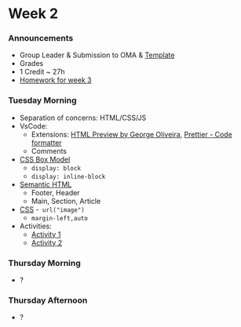 # Week 2

### Announcements

- Group Leader & Submission to OMA & [Template](./week02.docx)
- Grades 
- 1 Credit ~ 27h
- [Homework for week 3](./Homework.md)


### Tuesday Morning

- Separation of concerns: HTML/CSS/JS
- VsCode: 
  - Extensions: [HTML Preview by George Oliveira], [Prettier - Code formatter]
  - Comments
- [CSS Box Model](https://internetingishard.netlify.app/html-and-css/css-box-model/)
  - `display: block`
  - `display: inline-block`
- [Semantic HTML](https://internetingishard.netlify.app/html-and-css/semantic-html/)
  - Footer, Header
  - Main, Section, Article
- [CSS](https://internetingishard.netlify.app/html-and-css/hello-css/)
  -` url("image")`
  - `margin-left,auto`
- Activities:
  - [Activity 1](./activity1.md)
  - [Activity 2](./activity2.md)

### Thursday Morning

- ?


### Thursday Afternoon

- ?


<!--  -->
[HTML Preview by George Oliveira]:
https://marketplace.visualstudio.com/items?itemName=george-alisson.html-preview-vscode
[Prettier - Code formatter]:https://marketplace.visualstudio.com/items?itemName=esbenp.prettier-vscode